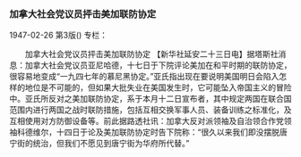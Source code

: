 ### 加拿大社会党议员抨击美加联防协定

1947-02-26
第3版()
专栏：

　　加拿大社会党议员抨击美加联防协定
    【新华社延安二十三日电】据塔斯社消息：加拿大社会党议员亚尼哈德，十七日于下院评论美加在和平时期的联防协定，很容易地变成“一九四七年的慕尼黑协定。”亚氏指出现在要说明美国明日会陷入怎样的地位是不可能的，但如果大批失业在美国发生时，它可能坠入帝国主义的冒险中。亚氏所反对之美加联防协定，系于本月十二日宣布者，其中规定两国在联合国范围内进行两国之战时联防措施，包括互相交换军事人员、装备训练之标准化，及互相使用对方防御设备等。前此据路透社讯：加拿大反对派领袖及自治领合作党领袖科德维尔，十四日于论及美加联防协定时告下院称：“很久以来我们即没摆脱唐宁街的统治，但我们不愿见到唐宁街为华府所代替。”
